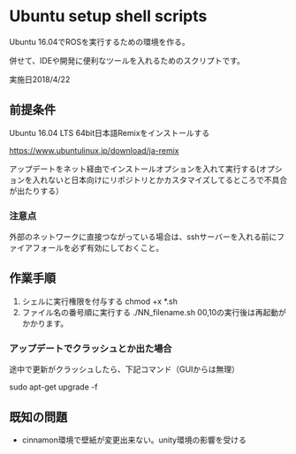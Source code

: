 # Ubuntu setup shell scripts
Ubuntu 16.04でROSを実行するための環境を作る。

併せて、IDEや開発に便利なツールを入れるためのスクリプトです。

実施日2018/4/22

## 前提条件
Ubuntu 16.04 LTS 64bit日本語Remixをインストールする

https://www.ubuntulinux.jp/download/ja-remix

アップデートをネット経由でインストールオプションを入れて実行する(オプションを入れないと日本向けにリポジトリとかカスタマイズしてるところで不具合が出たりする）

### 注意点
外部のネットワークに直接つながっている場合は、sshサーバーを入れる前にファイアフォールを必ず有効にしておくこと。

## 作業手順
1. シェルに実行権限を付与する
chmod +x *.sh
2. ファイル名の番号順に実行する
./NN_filename.sh
00,10の実行後は再起動がかかります。

### アップデートでクラッシュとか出た場合
途中で更新がクラッシュしたら、下記コマンド（GUIからは無理）

sudo apt-get upgrade -f

## 既知の問題
- cinnamon環境で壁紙が変更出来ない。unity環境の影響を受ける

